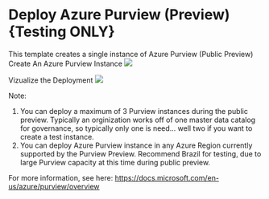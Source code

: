 <!--
# NERegiondemos
# Purview 
-->

# Deploy Azure Purview (Preview)  {Testing ONLY}

This template creates a single instance of Azure Purview (Public Preview)
Create An Azure Purview Instance
<a href="https://azuredeploy.net" target="_blank">
    <img src="http://azuredeploy.net/deploybutton.png"/>
</a>

Vizualize the Deployment
<a href="http://armviz.io/#/?load=https://raw.githubusercontent.com/DarylsCorner/ARM-Templates/master/vm-from-user-image/azuredeploy.json" target="_blank">
  <img src="http://armviz.io/visualizebutton.png"/>
</a>

Note:
1) You can deploy a maximum of 3 Purview instances during the public preview. Typically an orginization works off of one master data catalog for governance, so typically only one is need... well two if you want to create a test instance.
2) You can deploy Azure Purview instance in any Azure Region currently supported by the Purview Preview. Recommend Brazil for testing, due to large Purview capacity at this time during public preview.

For more information, see here:
https://docs.microsoft.com/en-us/azure/purview/overview
